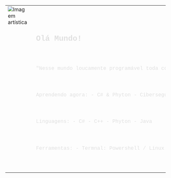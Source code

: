 <table style="width: 100%; table-layout: fixed;">
  <tr>
    <td style="width: 50%; vertical-align: top;">
      <img src="https://i.pinimg.com/736x/b9/7e/c5/b97ec520baa2a10bf366ca34403a6bb2.jpg" 
        alt="Imagem artística" 
           style="max-width: 100%; height: auto; display: block; margin: auto;">
    </td>
    <td style="width: 50%; vertical-align: top; text-align: left; padding-left: 20px; padding-top: 10px;">
      <pre style="font-family: 'Courier New', monospace; font-size: 16px; line-height: 1.6; color: #e0e0e0;">

  Olá Mundo!
-------------------------------------------------------------------------
"Nesse mundo loucamente programável toda condição tem um fim.”

 Aprendendo agora:
    - C# & Phyton
    - Cibersegurança

 Linguagens:
    - C#
    - C++
    - Phyton
    - Java

 Ferramentas:
    - Termnal: Powershell / Linux
    - Docker
    - NPM
    
</pre>
    </td>
  </tr>
</table>


